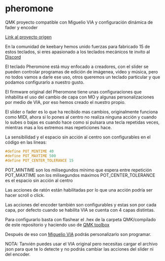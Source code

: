 # pheromone
QMK proyecto compatible con Miguelio VIA y configuración dinámica de fader y encoder

[Link al proyecto origen](https://github.com/luantty2/pheromone_keyboard)

En la comunidad de keebary hemos unido fuerzas para fabricado 15 de estos teclados, si eres apasionado a los teclados mecánicos te invito al [Discord](https://discord.gg/d9GmPy8) 

El teclado Pheromone está muy enfocado a creadores, con el slider se pueden controlar programas de edición de imágenea, video y música, pero no todos vamos a darle ese uso, otros queremos un teclado particular y que podamos configurarlo a nuestro gusto.

El firmware original del Pheromone tiene unas configuraciones que inhabilita el uso del cambio de capa con MO y algunas personalizaciones por medio de VIA, por eso hemos creado el nuestro propio.

El slider o fader es lo que ha recibido mas cambios, originalmente funciona como MIDI, ahora si lo pones al centro no realiza ninguna acción y cuando lo subes o bajas es cuando hace como si pulsara una tecla repetidas veces, mientras mas a los extremos mas repeticiones hace.

La sensibilidad y el espacio sin acción al centro son configurables en el código en las lineas:

```c
#define POT_MINTIME 40
#define POT_MAXTIME 500
#define POT_CENTER_TOLERANCE 15
```

POT_MINTIME son los milisegundos mínimo que espera entre repetición
POT_MAXTIME son los milisegundos máximos
POT_CENTER_TOLERANCE es el espacio sin acción al centro

Las acciones de ratón están habilitadas por lo que una acción podría ser hacer scroll o click.

Las acciones del encoder también son configurables y estas son por cada capa, por defecto cuando se habilita VIA se cuenta con 4 capas distintas.

Para configurarlo basta con flashear el .hex de la carpeta QMK/compilado de este repositorio y haciendo uso de [QMK toolbox](https://github.com/qmk/qmk_toolbox/releases)

Después de eso con [Miguelio VIA](https://github.com/ci-bus/Miguelio-VIA-Keyboards/releases) podrás personalizarlo son programar.

NOTA: Tanvién puedes usar el VIA original pero necesitas cargar el archivo json para que te lo detecte y no podrás cambiar las acciones del slider ni del encoder.
